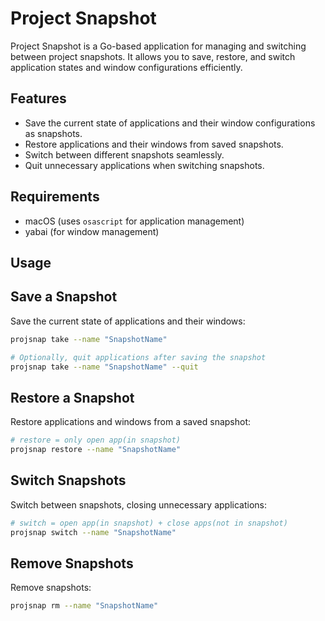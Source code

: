 # Project Snapshot

Project Snapshot is a Go-based application for managing and switching between project snapshots. It allows you to save, restore, and switch application states and window configurations efficiently.

## Features

- Save the current state of applications and their window configurations as snapshots.
- Restore applications and their windows from saved snapshots.
- Switch between different snapshots seamlessly.
- Quit unnecessary applications when switching snapshots.

## Requirements
- macOS (uses `osascript` for application management)
- yabai (for window management)

## Usage
## Save a Snapshot
Save the current state of applications and their windows:
```bash
projsnap take --name "SnapshotName"

# Optionally, quit applications after saving the snapshot
projsnap take --name "SnapshotName" --quit
```

## Restore a Snapshot
Restore applications and windows from a saved snapshot:
```bash
# restore = only open app(in snapshot)
projsnap restore --name "SnapshotName"
```

## Switch Snapshots
Switch between snapshots, closing unnecessary applications:
```bash
# switch = open app(in snapshot) + close apps(not in snapshot)
projsnap switch --name "SnapshotName"
```

## Remove Snapshots
Remove snapshots:
```bash
projsnap rm --name "SnapshotName"
```
